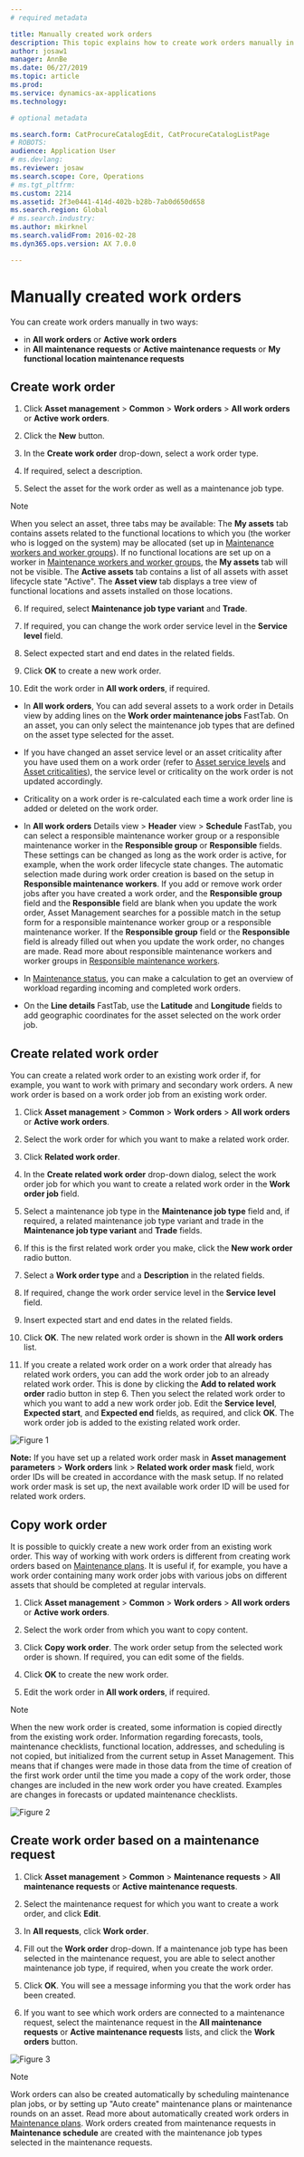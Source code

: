 ```yaml
---
# required metadata

title: Manually created work orders
description: This topic explains how to create work orders manually in Asset Management.
author: josaw1
manager: AnnBe
ms.date: 06/27/2019
ms.topic: article
ms.prod: 
ms.service: dynamics-ax-applications
ms.technology: 

# optional metadata

ms.search.form: CatProcureCatalogEdit, CatProcureCatalogListPage
# ROBOTS: 
audience: Application User
# ms.devlang: 
ms.reviewer: josaw
ms.search.scope: Core, Operations
# ms.tgt_pltfrm: 
ms.custom: 2214
ms.assetid: 2f3e0441-414d-402b-b28b-7ab0d650d658
ms.search.region: Global
# ms.search.industry: 
ms.author: mkirknel
ms.search.validFrom: 2016-02-28
ms.dyn365.ops.version: AX 7.0.0

---
```


# Manually created work orders


You can create work orders manually in two ways:

- in **All work orders** or **Active work orders**  
- in **All maintenance requests** or **Active maintenance requests** or **My functional location maintenance requests**  

## Create work order

1. Click **Asset management** > **Common** > **Work orders** > **All work orders** or **Active work orders**.

2. Click the **New** button.

3. In the **Create work order** drop-down, select a work order type.

4. If required, select a description.

5. Select the asset for the work order as well as a maintenance job type.

>[!NOTE]
>When you select an asset, three tabs may be available: The **My assets** tab contains assets related to the functional locations to which you (the worker who is logged on the system) may be allocated (set up in [Maintenance workers and worker groups](../setup-for-objects/workers-and-worker-groups.md)). If no functional locations are set up on a worker in [Maintenance workers and worker groups](../setup-for-objects/workers-and-worker-groups.md), the **My assets** tab will not be visible. The **Active assets** tab contains a list of all assets with asset lifecycle state "Active". The **Asset view** tab displays a tree view of functional locations and assets installed on those locations.

6. If required, select **Maintenance job type variant** and **Trade**.

7. If required, you can change the work order service level in the **Service level** field.

8. Select expected start and end dates in the related fields.

9. Click **OK** to create a new work order.

10. Edit the work order in **All work orders**, if required.

- In **All work orders**, You can add several assets to a work order in Details view by adding lines on the **Work order maintenance jobs** FastTab. On an asset, you can only select the maintenance job types that are defined on the asset type selected for the asset.  
- If you have changed an asset service level or an asset criticality after you have used them on a work order (refer to [Asset service levels](../setup-for-objects/object-priorities.md) and [Asset criticalities](../setup-for-objects/object-criticalities.md)), the service level or criticality on the work order is not updated accordingly.
- Criticality on a work order is re-calculated each time a work order line is added or deleted on the work order.
- In **All work orders** Details view > **Header** view > **Schedule** FastTab, you can select a responsible maintenance worker group or a responsible maintenance worker in the **Responsible group** or **Responsible** fields. These settings can be changed as long as the work order is active, for example, when the work order lifecycle state changes. The automatic selection made during work order creation is based on the setup in **Responsible maintenance workers**. If you add or remove work order jobs after you have created a work order, and the **Responsible group** field and the **Responsible** field are blank when you update the work order, Asset Management searches for a possible match in the setup form for a responsible maintenance worker group or a responsible maintenance worker. If the **Responsible group** field or the **Responsible** field is already filled out when you update the work order, no changes are made. Read more about responsible maintenance workers and worker groups in [Responsible maintenance workers](../setup-for-requests/responsible-workers.md).

- In [Maintenance status](../controlling-and-reporting/maintenance-status.md), you can make a calculation to get an overview of workload regarding incoming and completed work orders.  

- On the **Line details** FastTab, use the **Latitude** and **Longitude** fields to add geographic coordinates for the asset selected on the work order job.  

## Create related work order

You can create a related work order to an existing work order if, for example, you want to work with primary and secondary work orders. A new work order is based on a work order job from an existing work order.

1. Click **Asset management** > **Common** > **Work orders** > **All work orders** or **Active work orders**.

2. Select the work order for which you want to make a related work order.

3. Click **Related work order**.

4. In the **Create related work order** drop-down dialog, select the work order job for which you want to create a related work order in the **Work order job** field.

5. Select a maintenance job type in the **Maintenance job type** field and, if required, a related maintenance job type variant and trade in the **Maintenance job type variant** and **Trade** fields.

6. If this is the first related work order you make, click the **New work order** radio button.

7. Select a **Work order type** and a **Description** in the related fields.

8. If required, change the work order service level in the **Service level** field.

9. Insert expected start and end dates in the related fields.

10. Click **OK**. The new related work order is shown in the **All work orders** list.

11. If you create a related work order on a work order that already has related work orders, you can add the work order job to an already related work order. This is done by clicking the **Add to related work order** radio button in step 6. Then you select the related work order to which you want to add a new work order job. Edit the **Service level**, **Expected start**, and **Expected end** fields, as required, and click **OK**. The work order job is added to the existing related work order.


![Figure 1](media/03-work-orders.png)

**Note:** If you have set up a related work order mask in **Asset management parameters** > **Work orders** link > **Related work order mask** field, work order IDs will be created in accordance with the mask setup. If no related work order mask is set up, the next available work order ID will be used for related work orders.

## Copy work order

It is possible to quickly create a new work order from an existing work order. This way of working with work orders is different from creating work orders based on [Maintenance plans](../preventive-and-reactive-maintenance/maintenance-sequences.md). It is useful if, for example, you have a work order containing many work order jobs with various jobs on different assets that should be completed at regular intervals.

1. Click **Asset management** > **Common** > **Work orders** > **All work orders** or **Active work orders**.

2. Select the work order from which you want to copy content.

3. Click **Copy work order**. The work order setup from the selected work order is shown. If required, you can edit some of the fields.

4. Click **OK** to create the new work order.

5. Edit the work order in **All work orders**, if required.

>[!NOTE]
>When the new work order is created, some information is copied directly from the existing work order. Information regarding forecasts, tools, maintenance checklists, functional location, addresses, and scheduling is not copied, but initialized from the current setup in Asset Management. This means that if changes were made in those data from the time of creation of the first work order until the time you made a copy of the work order, those changes are included in the new work order you have created. Examples are changes in forecasts or updated maintenance checklists.


![Figure 2](media/04-work-orders.png)


## Create work order based on a maintenance request

1. Click **Asset management** > **Common** > **Maintenance requests** > **All maintenance requests** or **Active maintenance requests**.

2. Select the maintenance request for which you want to create a work order, and click **Edit**.

3. In **All requests**, click **Work order**.

4. Fill out the **Work order** drop-down. If a maintenance job type has been selected in the maintenance request, you are able to select another maintenance job type, if required, when you create the work order.

5. Click **OK**. You will see a message informing you that the work order has been created.

6. If you want to see which work orders are connected to a maintenance request, select the maintenance request in the **All maintenance requests** or **Active maintenance requests** lists, and click the **Work orders** button.


![Figure 3](media/05-work-orders.png)


>[!NOTE]
>Work orders can also be created automatically by scheduling maintenance plan jobs, or by setting up "Auto create" maintenance plans or maintenance rounds on an asset. Read more about automatically created work orders in [Maintenance plans](../preventive-and-reactive-maintenance/preventive-maintenance-overview.md). Work orders created from maintenance requests in **Maintenance schedule** are created with the maintenance job types selected in the maintenance requests.

